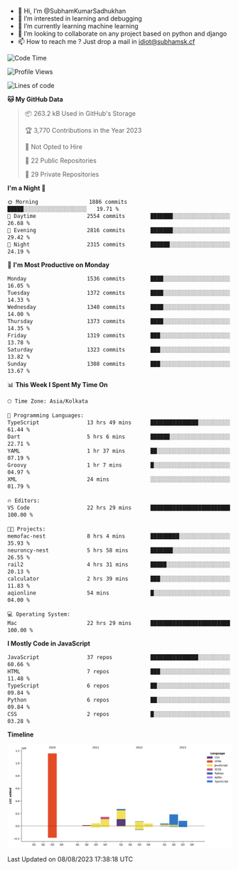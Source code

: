 - 👋 Hi, I’m @SubhamKumarSadhukhan
- 👀 I’m interested in learning and debugging
- 🌱 I’m currently learning machine learning
- 💞️ I’m looking to collaborate on any project based on python and django
- 📫 How to reach me ?
      Just drop a mail in idiot@subhamsk.cf

<!---
SubhamKumarSadhukhan/SubhamKumarSadhukhan is a ✨ special ✨ repository because its `README.md` (this file) appears on your GitHub profile.
You can click the Preview link to take a look at your changes.
--->


<!--START_SECTION:waka-->
![Code Time](http://img.shields.io/badge/Code%20Time-1%2C427%20hrs%2056%20mins-blue)

![Profile Views](http://img.shields.io/badge/Profile%20Views-10-blue)

![Lines of code](https://img.shields.io/badge/From%20Hello%20World%20I%27ve%20Written-2.0%20million%20lines%20of%20code-blue)

**🐱 My GitHub Data** 

> 📦 263.2 kB Used in GitHub's Storage 
 > 
> 🏆 3,770 Contributions in the Year 2023
 > 
> 🚫 Not Opted to Hire
 > 
> 📜 22 Public Repositories 
 > 
> 🔑 29 Private Repositories 
 > 
**I'm a Night 🦉** 

```text
🌞 Morning                1886 commits        █████░░░░░░░░░░░░░░░░░░░░   19.71 % 
🌆 Daytime                2554 commits        ███████░░░░░░░░░░░░░░░░░░   26.68 % 
🌃 Evening                2816 commits        ███████░░░░░░░░░░░░░░░░░░   29.42 % 
🌙 Night                  2315 commits        ██████░░░░░░░░░░░░░░░░░░░   24.19 % 
```
📅 **I'm Most Productive on Monday** 

```text
Monday                   1536 commits        ████░░░░░░░░░░░░░░░░░░░░░   16.05 % 
Tuesday                  1372 commits        ████░░░░░░░░░░░░░░░░░░░░░   14.33 % 
Wednesday                1340 commits        ████░░░░░░░░░░░░░░░░░░░░░   14.00 % 
Thursday                 1373 commits        ████░░░░░░░░░░░░░░░░░░░░░   14.35 % 
Friday                   1319 commits        ███░░░░░░░░░░░░░░░░░░░░░░   13.78 % 
Saturday                 1323 commits        ███░░░░░░░░░░░░░░░░░░░░░░   13.82 % 
Sunday                   1308 commits        ███░░░░░░░░░░░░░░░░░░░░░░   13.67 % 
```


📊 **This Week I Spent My Time On** 

```text
🕑︎ Time Zone: Asia/Kolkata

💬 Programming Languages: 
TypeScript               13 hrs 49 mins      ███████████████░░░░░░░░░░   61.44 % 
Dart                     5 hrs 6 mins        ██████░░░░░░░░░░░░░░░░░░░   22.71 % 
YAML                     1 hr 37 mins        ██░░░░░░░░░░░░░░░░░░░░░░░   07.19 % 
Groovy                   1 hr 7 mins         █░░░░░░░░░░░░░░░░░░░░░░░░   04.97 % 
XML                      24 mins             ░░░░░░░░░░░░░░░░░░░░░░░░░   01.79 % 

🔥 Editors: 
VS Code                  22 hrs 29 mins      █████████████████████████   100.00 % 

🐱‍💻 Projects: 
memofac-nest             8 hrs 4 mins        █████████░░░░░░░░░░░░░░░░   35.93 % 
neuroncy-nest            5 hrs 58 mins       ███████░░░░░░░░░░░░░░░░░░   26.55 % 
rail2                    4 hrs 31 mins       █████░░░░░░░░░░░░░░░░░░░░   20.13 % 
calculator               2 hrs 39 mins       ███░░░░░░░░░░░░░░░░░░░░░░   11.83 % 
aqionline                54 mins             █░░░░░░░░░░░░░░░░░░░░░░░░   04.00 % 

💻 Operating System: 
Mac                      22 hrs 29 mins      █████████████████████████   100.00 % 
```

**I Mostly Code in JavaScript** 

```text
JavaScript               37 repos            ███████████████░░░░░░░░░░   60.66 % 
HTML                     7 repos             ███░░░░░░░░░░░░░░░░░░░░░░   11.48 % 
TypeScript               6 repos             ██░░░░░░░░░░░░░░░░░░░░░░░   09.84 % 
Python                   6 repos             ██░░░░░░░░░░░░░░░░░░░░░░░   09.84 % 
CSS                      2 repos             █░░░░░░░░░░░░░░░░░░░░░░░░   03.28 % 
```



**Timeline**

![Lines of Code chart](https://raw.githubusercontent.com/SubhamKumarSadhukhan/SubhamKumarSadhukhan/main/assets/bar_graph.png)


 Last Updated on 08/08/2023 17:38:18 UTC
<!--END_SECTION:waka-->
